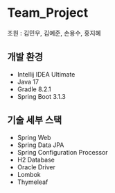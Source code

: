 # Team_Project

조원 : 김민우, 김예준, 손용수, 홍지혜


## 개발 환경

* Intellij IDEA Ultimate
* Java 17
* Gradle 8.2.1
* Spring Boot 3.1.3


## 기술 세부 스택

* Spring Web
* Spring Data JPA
* Spring Configuration Processor
* H2 Database
* Oracle Driver 
* Lombok
* Thymeleaf


